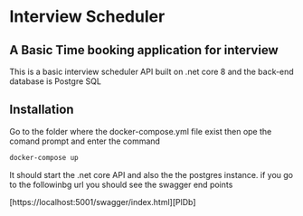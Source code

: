 # Interview Scheduler
## A Basic Time booking application for interview


This is a basic interview scheduler API built on .net core 8 and the back-end database is Postgre SQL

## Installation

Go to the folder where the docker-compose.yml file exist then ope the comand prompt and enter the command

```sh
docker-compose up
```
It should start the .net core API and also the the postgres instance.
if you go to the followinbg url you should see the swagger end points

[https://localhost:5001/swagger/index.html][PlDb]
